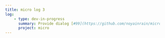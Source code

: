 ```yaml
---
title: micro log 3
log:
    - type: dev-in-progress
      summary: Provide dialog [#99](https://github.com/noyainrain/micro/issues/99)
      project: micro
---
```

